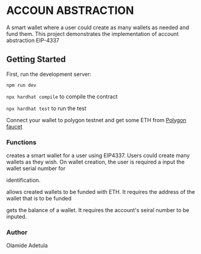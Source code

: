 # ACCOUN ABSTRACTION
A smart wallet where a user could create as many wallets as needed and fund them. This project demonstrates the implementation of account abstraction EIP-4337


## Getting Started

First, run the development server:

```npm run dev``` 

``` npx hardhat compile ```   to compile the contract

``` npx hardhat test ``` to run the test

Connect your wallet to polygon testnet and get some ETH from  [Polygon faucet](https://mumbaifaucet.com/)

### Functions

creates a smart wallet for a user using EIP4337. Users could create many wallets as they wish. On wallet creation, the user is required a input the wallet serial number for 

identification.

allows created wallets to be funded with ETH. It requires the address of the wallet that is to be funded

gets the balance of a wallet. It requires the account's seiral number to be inputed.



### Author

Olamide Adetula
